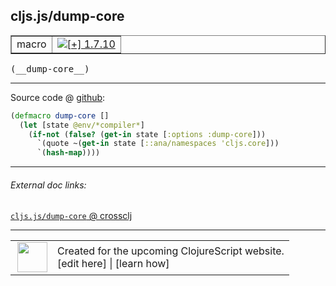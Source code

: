 ## cljs.js/dump-core



 <table border="1">
<tr>
<td>macro</td>
<td><a href="https://github.com/cljsinfo/cljs-api-docs/tree/1.7.10"><img valign="middle" alt="[+] 1.7.10" title="Added in 1.7.10" src="https://img.shields.io/badge/+-1.7.10-lightgrey.svg"></a> </td>
</tr>
</table>


 <samp>
(__dump-core__)<br>
</samp>

---







Source code @ [github](https://github.com/clojure/clojurescript/blob/r1.8.34/src/main/cljs/cljs/js.clj#L20-L24):

```clj
(defmacro dump-core []
  (let [state @env/*compiler*]
    (if-not (false? (get-in state [:options :dump-core]))
      `(quote ~(get-in state [::ana/namespaces 'cljs.core]))
      `(hash-map))))
```

<!--
Repo - tag - source tree - lines:

 <pre>
clojurescript @ r1.8.34
└── src
    └── main
        └── cljs
            └── cljs
                └── <ins>[js.clj:20-24](https://github.com/clojure/clojurescript/blob/r1.8.34/src/main/cljs/cljs/js.clj#L20-L24)</ins>
</pre>

-->

---



###### External doc links:

[`cljs.js/dump-core` @ crossclj](http://crossclj.info/fun/cljs.js/dump-core.html)<br>

---

 <table>
<tr><td>
<img valign="middle" align="right" width="48px" src="http://i.imgur.com/Hi20huC.png">
</td><td>
Created for the upcoming ClojureScript website.<br>
[edit here] | [learn how]
</td></tr></table>

[edit here]:https://github.com/cljsinfo/cljs-api-docs/blob/master/cljsdoc/cljs.js/dump-core.cljsdoc
[learn how]:https://github.com/cljsinfo/cljs-api-docs/wiki/cljsdoc-files

<!--

This information was too distracting to show to readers, but I'll leave it
commented here since it is helpful to:

- pretty-print the data used to generate this document
- and show how to retrieve that data



The API data for this symbol:

```clj
{:ns "cljs.js",
 :name "dump-core",
 :type "macro",
 :signature ["[]"],
 :source {:code "(defmacro dump-core []\n  (let [state @env/*compiler*]\n    (if-not (false? (get-in state [:options :dump-core]))\n      `(quote ~(get-in state [::ana/namespaces 'cljs.core]))\n      `(hash-map))))",
          :title "Source code",
          :repo "clojurescript",
          :tag "r1.8.34",
          :filename "src/main/cljs/cljs/js.clj",
          :lines [20 24]},
 :full-name "cljs.js/dump-core",
 :full-name-encode "cljs.js/dump-core",
 :history [["+" "1.7.10"]]}

```

Retrieve the API data for this symbol:

```clj
;; from Clojure REPL
(require '[clojure.edn :as edn])
(-> (slurp "https://raw.githubusercontent.com/cljsinfo/cljs-api-docs/catalog/cljs-api.edn")
    (edn/read-string)
    (get-in [:symbols "cljs.js/dump-core"]))
```

-->
